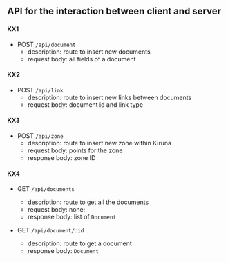## API for the interaction between client and server

#### KX1
- POST `/api/document`
    - description: route to insert new documents
    - request body: all fields of a document

#### KX2
- POST `/api/link`
    - description: route to insert new links between documents
    - request body: document id and link type

#### KX3
- POST `/api/zone`
    - description: route to insert new zone within Kiruna
    - request body: points for the zone
    - response body: zone ID

#### KX4
- GET `/api/documents`
    - description: route to get all the documents
    - request body: none;
    - response body: list of `Document`

- GET `/api/document/:id`
    - description: route to get a document
    - response body: `Document`